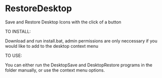 # RestoreDesktop
Save and Restore Desktop Icons with the click of a button

TO INSTALL: 

Download and run install.bat, admin permissions are only neccessary if you would like to add to the desktop context menu

TO USE: 

You can either run the DesktopSave and DesktopRestore programs in the folder manually, or use the context menu options.
